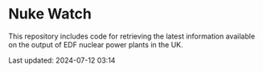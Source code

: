 # Nuke Watch

This repository includes code for retrieving the latest information available on the output of EDF nuclear power plants in the UK.

Last updated: 2024-07-12 03:14